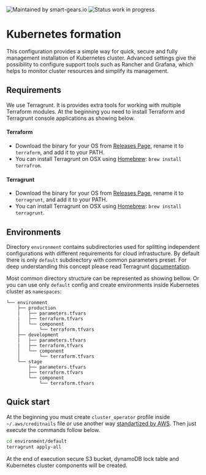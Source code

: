 ![Maintained by smart-gears.io](https://img.shields.io/badge/maintained%20by-smart--gears.io-green.svg?style=for-the-badge&logo=appveyor)
![Status work in progress](https://img.shields.io/badge/status-work%20in%20progress-red.svg?style=for-the-badge&logo=appveyor)
# Kubernetes formation
This configuration provides a simple way for quick, secure and fully management installation of Kubernetes cluster. Advanced settings give the possibility to configure support tools such as Rancher and Grafana, which helps to monitor cluster resources and simplify its management.

## Requirements
We use Terragrunt. It is provides extra tools for working with multiple Terraform modules. At the beginning you need to install Terraform and Terragrunt console applications as showing below.

#### Terraform
 - Download the binary for your OS from [Releases Page](https://www.terraform.io/downloads.html), rename it to `terraform`, and add it to your PATH.
 - You can install Terragrunt on OSX using [Homebrew](https://brew.sh/): `brew install terrafrom`.
#### Terragrunt
 - Download the binary for your OS from [Releases Page](https://github.com/gruntwork-io/terragrunt/releases), rename it to `terragrunt`, and add it to your PATH.
 - You can install Terragrunt on OSX using [Homebrew](https://brew.sh/): `brew install terragrunt`.

## Environments
Directory `environment` contains subdirectories used for splitting independent configurations with different requirements for cloud infrastucture. By default there is only `default` subdirectory with common parameters preset. For deep understanding this concept please read Terragrunt [documentation](https://github.com/gruntwork-io/terragrunt).

Most common directory structure can be represented as showing bellow. Or you can use only `default` config and create environments inside Kubernetes cluster as `namespaces`:
```
└── environment
    ├── production
    |   ├── parameters.tfvars
    |   ├── terraform.tfvars
    │   └── component
    │       └── terraform.tfvars
    ├── development
    |   ├── parameters.tfvars
    |   ├── terraform.tfvars
    │   └── component
    │       └── terraform.tfvars
    └── stage
        ├── parameters.tfvars
        ├── terraform.tfvars
        └── component
            └── terraform.tfvars
```

## Quick start
At the beginning you must create `cluster_operator` profile inside `~/.aws/creditnails` file or use another 
way [standartized by AWS](https://aws.amazon.com/blogs/security/a-new-and-standardized-way-to-manage-credentials-in-the-aws-sdks/). Then just execute the commands follow below.
```sh
cd environment/default
terragrunt apply-all
```
At the end of execution secure S3 bucket, dynamoDB lock table and Kubernetes cluster components will be created.